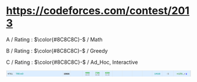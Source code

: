 # https://codeforces.com/contest/2013

A / Rating : $\color{#8C8C8C}-$ / Math

B / Rating : $\color{#8C8C8C}-$ / Greedy

C / Rating : $\color{#8C8C8C}-$ / Ad_Hoc, Interactive

![My Image](https://github.com/kss418/Codeforces/blob/main/Images/973.png)

